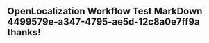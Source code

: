 <properties
ms.topic="hero-topic"
ms.test1="hero-topic"
ms.test2="test"/>

## OpenLocalization Workflow Test MarkDown 4499579e-a347-4795-ae5d-12c8a0e7ff9a thanks!
